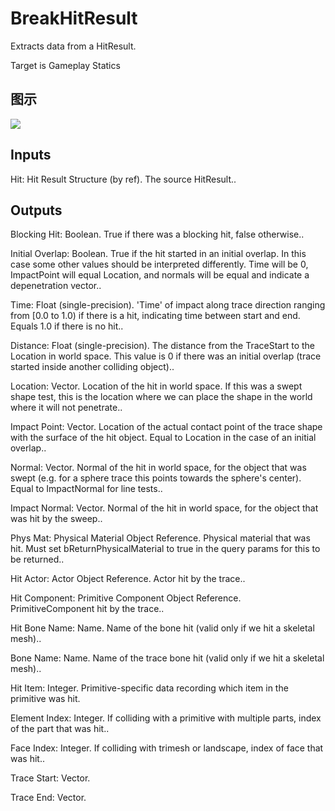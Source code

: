 # BreakHitResult

Extracts data from a HitResult.

Target is Gameplay Statics

## 图示

![]($-20221218-18183642.png)

## Inputs

Hit: Hit Result Structure (by ref). The source HitResult..  

## Outputs

Blocking Hit: Boolean. True if there was a blocking hit, false otherwise..

Initial Overlap: Boolean. True if the hit started in an initial overlap. In this case some other values should be interpreted differently. Time will be 0, ImpactPoint will equal Location, and normals will be equal and indicate a depenetration vector..

Time: Float (single-precision). 'Time' of impact along trace direction ranging from [0.0 to 1.0) if there is a hit, indicating time between start and end. Equals 1.0 if there is no hit..

Distance: Float (single-precision). The distance from the TraceStart to the Location in world space. This value is 0 if there was an initial overlap (trace started inside another colliding object)..

Location: Vector. Location of the hit in world space. If this was a swept shape test, this is the location where we can place the shape in the world where it will not penetrate..

Impact Point: Vector. Location of the actual contact point of the trace shape with the surface of the hit object. Equal to Location in the case of an initial overlap..

Normal: Vector. Normal of the hit in world space, for the object that was swept (e.g. for a sphere trace this points towards the sphere's center). Equal to ImpactNormal for line tests..

Impact Normal: Vector. Normal of the hit in world space, for the object that was hit by the sweep..

Phys Mat: Physical Material Object Reference. Physical material that was hit. Must set bReturnPhysicalMaterial to true in the query params for this to be returned..

Hit Actor: Actor Object Reference. Actor hit by the trace..

Hit Component: Primitive Component Object Reference. PrimitiveComponent hit by the trace..

Hit Bone Name: Name. Name of the bone hit (valid only if we hit a skeletal mesh)..

Bone Name: Name. Name of the trace bone hit (valid only if we hit a skeletal mesh)..

Hit Item: Integer. Primitive-specific data recording which item in the primitive was hit.

Element Index: Integer. If colliding with a primitive with multiple parts, index of the part that was hit..

Face Index: Integer. If colliding with trimesh or landscape, index of face that was hit..

Trace Start: Vector.

Trace End: Vector.

